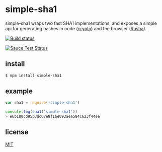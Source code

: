 # simple-sha1
simple-sha1 wraps two fast SHA1 implementations, and exposes a simple api for generating hashes in node ([crypto](http://nodejs.org/api/crypto.html)) and the browser ([Rusha](https://github.com/srijs/rusha)).

[![Build status](https://travis-ci.org/michaelrhodes/simple-sha1.png?branch=master)](https://travis-ci.org/michaelrhodes/simple-sha1)

[![Sauce Test Status](https://saucelabs.com/browser-matrix/simple-sha1.svg)](https://saucelabs.com/u/simple-sha1)

## install
```sh
$ npm install simple-sha1
```

## example
```js
var sha1 = require('simple-sha1')

console.log(sha1('simple-sha1'))
> e6b180cd95b3dc67e8f1be093aea584c623f44ee
```

## license
[MIT](http://opensource.org/licenses/MIT)
